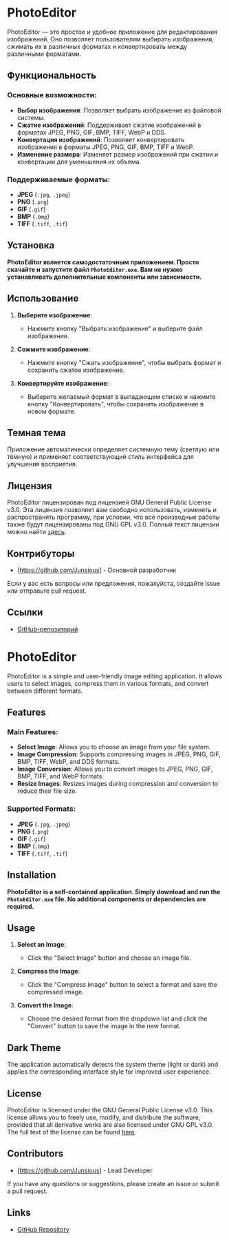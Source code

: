 # PhotoEditor

PhotoEditor — это простое и удобное приложение для редактирования изображений. Оно позволяет пользователям выбирать изображения, сжимать их в различных форматах и конвертировать между различными форматами.

## Функциональность

### Основные возможности:
- **Выбор изображения**: Позволяет выбрать изображение из файловой системы.
- **Сжатие изображений**: Поддерживает сжатие изображений в форматах JPEG, PNG, GIF, BMP, TIFF, WebP и DDS.
- **Конвертация изображений**: Позволяет конвертировать изображения в форматы JPEG, PNG, GIF, BMP, TIFF и WebP.
- **Изменение размера**: Изменяет размер изображений при сжатии и конвертации для уменьшения их объема.

### Поддерживаемые форматы:
- **JPEG** (`.jpg`, `.jpeg`)
- **PNG** (`.png`)
- **GIF** (`.gif`)
- **BMP** (`.bmp`)
- **TIFF** (`.tiff`, `.tif`)

## Установка

**PhotoEditor является самодостаточным приложением. Просто скачайте и запустите файл `PhotoEditor.exe`. Вам не нужно устанавливать дополнительные компоненты или зависимости.**

## Использование

1. **Выберите изображение**:
   - Нажмите кнопку "Выбрать изображение" и выберите файл изображения.

2. **Сожмите изображение**:
   - Нажмите кнопку "Сжать изображение", чтобы выбрать формат и сохранить сжатое изображение.

3. **Конвертируйте изображение**:
   - Выберите желаемый формат в выпадающем списке и нажмите кнопку "Конвертировать", чтобы сохранить изображение в новом формате.

## Темная тема

Приложение автоматически определяет системную тему (светлую или тёмную) и применяет соответствующий стиль интерфейса для улучшения восприятия.

## Лицензия

PhotoEditor лицензирован под лицензией GNU General Public License v3.0. Эта лицензия позволяет вам свободно использовать, изменять и распространять программу, при условии, что все производные работы также будут лицензированы под GNU GPL v3.0. Полный текст лицензии можно найти [здесь](https://www.gnu.org/licenses/gpl-3.0.html).

## Контрибуторы

- [https://github.com/Junsious] - Основной разработчик

Если у вас есть вопросы или предложения, пожалуйста, создайте issue или отправьте pull request.

## Ссылки

- [GitHub-репозиторий](https://github.com/Junsious/PhotoConvertor)


# PhotoEditor

PhotoEditor is a simple and user-friendly image editing application. It allows users to select images, compress them in various formats, and convert between different formats.

## Features

### Main Features:
- **Select Image**: Allows you to choose an image from your file system.
- **Image Compression**: Supports compressing images in JPEG, PNG, GIF, BMP, TIFF, WebP, and DDS formats.
- **Image Conversion**: Allows you to convert images to JPEG, PNG, GIF, BMP, TIFF, and WebP formats.
- **Resize Images**: Resizes images during compression and conversion to reduce their file size.

### Supported Formats:
- **JPEG** (`.jpg`, `.jpeg`)
- **PNG** (`.png`)
- **GIF** (`.gif`)
- **BMP** (`.bmp`)
- **TIFF** (`.tiff`, `.tif`)

## Installation

**PhotoEditor is a self-contained application. Simply download and run the `PhotoEditor.exe` file. No additional components or dependencies are required.**

## Usage

1. **Select an Image**:
   - Click the "Select Image" button and choose an image file.

2. **Compress the Image**:
   - Click the "Compress Image" button to select a format and save the compressed image.

3. **Convert the Image**:
   - Choose the desired format from the dropdown list and click the "Convert" button to save the image in the new format.

## Dark Theme

The application automatically detects the system theme (light or dark) and applies the corresponding interface style for improved user experience.

## License

PhotoEditor is licensed under the GNU General Public License v3.0. This license allows you to freely use, modify, and distribute the software, provided that all derivative works are also licensed under GNU GPL v3.0. The full text of the license can be found [here](https://www.gnu.org/licenses/gpl-3.0.html).

## Contributors

- [https://github.com/Junsious] - Lead Developer

If you have any questions or suggestions, please create an issue or submit a pull request.

## Links

- [GitHub Repository](https://github.com/Junsious/PhotoConvertor)

